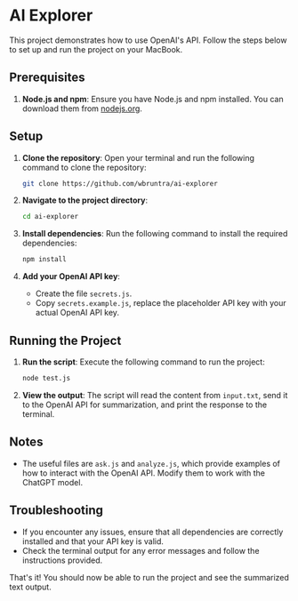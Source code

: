 # AI Explorer

This project demonstrates how to use OpenAI's API. Follow the steps below to set up and run the project on your MacBook.

## Prerequisites

1. **Node.js and npm**: Ensure you have Node.js and npm installed. You can download them from [nodejs.org](https://nodejs.org/).

## Setup

1. **Clone the repository**: Open your terminal and run the following command to clone the repository:

   ```sh
   git clone https://github.com/wbruntra/ai-explorer
   ```

2. **Navigate to the project directory**:

   ```sh
   cd ai-explorer
   ```

3. **Install dependencies**: Run the following command to install the required dependencies:

   ```sh
   npm install
   ```

4. **Add your OpenAI API key**:
   - Create the file `secrets.js`.
   - Copy `secrets.example.js`, replace the placeholder API key with your actual OpenAI API key.

## Running the Project

1. **Run the script**: Execute the following command to run the project:

   ```sh
   node test.js
   ```

2. **View the output**: The script will read the content from `input.txt`, send it to the OpenAI API for summarization, and print the response to the terminal.

## Notes

- The useful files are `ask.js` and `analyze.js`, which provide examples of how to interact with the OpenAI API. Modify them to work with the ChatGPT model.

## Troubleshooting

- If you encounter any issues, ensure that all dependencies are correctly installed and that your API key is valid.
- Check the terminal output for any error messages and follow the instructions provided.

That's it! You should now be able to run the project and see the summarized text output.
